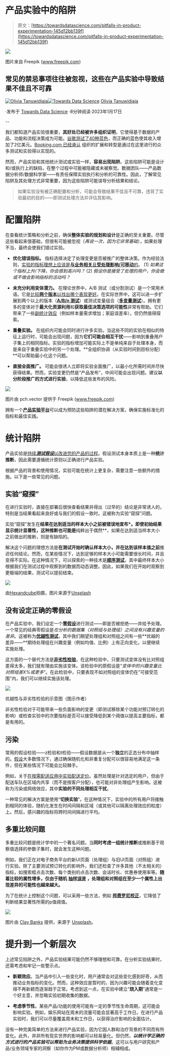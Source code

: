# 产品实验中的陷阱

> 原文：[https://towardsdatascience.com/pitfalls-in-product-experimentation-145d12bb139f](https://towardsdatascience.com/pitfalls-in-product-experimentation-145d12bb139f)

![](../Images/69c395fd20f7e52c33a86110cf56307b.png)

图片来自 Freepik (www.freepik.com)

## 常见的禁忌事项往往被忽视，这些在产品实验中导致结果不佳且不可靠

[](https://tanuwidjajaolivia.medium.com/?source=post_page-----145d12bb139f--------------------------------)[![Olivia Tanuwidjaja](../Images/52a56de28da9b782b57f1c3928655cfb.png)](https://tanuwidjajaolivia.medium.com/?source=post_page-----145d12bb139f--------------------------------)[](https://towardsdatascience.com/?source=post_page-----145d12bb139f--------------------------------)[![Towards Data Science](../Images/a6ff2676ffcc0c7aad8aaf1d79379785.png)](https://towardsdatascience.com/?source=post_page-----145d12bb139f--------------------------------) [Olivia Tanuwidjaja](https://tanuwidjajaolivia.medium.com/?source=post_page-----145d12bb139f--------------------------------)

·发布于 [Towards Data Science](https://towardsdatascience.com/?source=post_page-----145d12bb139f--------------------------------) ·8分钟阅读·2023年1月17日

--

我们都知道产品实验很重要，**其好处已经被许多组织证明**，它使得基于数据的产品、功能和流程决策成为可能。[谷歌测试了40种蓝色](https://bambrick.com.au/blog/google-increased-revenue-200-million-just-finding-perfect-shade-blue/)，而正确的蓝色使其收入增加了2亿美元。[Booking.com 已经承认](https://hbr.org/2020/03/building-a-culture-of-experimentation) 组织的扩展和转型是通过在这里进行的众多测试和实验得以实现的。

然而，产品实验和其他统计测试或实验一样，**容易出现陷阱**。这些陷阱可能是设计和/或执行上的缺陷，在整个过程中可能被隐藏或未被察觉。数据团队——产品数据分析师/数据科学家——有责任保障实验执行和分析的可靠性。因此，了解常见陷阱及其处理方式非常重要，因为这些陷阱可能误导分析结果和结论。

> 如果实验没有被正确配置和分析，可能会导致结果不佳且不可靠，违背了实验最初的目的——即测试处理方法并评估其影响。

# 配置陷阱

在查看统计策略和分析之前，确保**整体实验的规划和设计**是正确的至关重要。尽管这些看起来很基础，但很有可能被忽视（*再说一次，因为它非常基础*），如果处理不当，最终会使我们错过实验。

+   **优化错误指标。** 指标选择决定了处理变更是否被推广的整体决策。作为经验法则，[实验的指标理想上应该是**与业务相关**且**受处理影响/可移动**的](https://medium.com/geekculture/selecting-the-right-metrics-to-be-tracked-5a427b94b725)。 (1) *如果这个指标上升/下降，你会感到高兴吗？* (2) *假设你是接受了处理的用户，你会做或不做会影响指标的活动吗？*

+   **未充分利用变体潜力。** 在理论世界中，A/B 测试（或分割测试）是一个常用术语。它是[比较**两个版本**以找出哪个表现更好](https://hbr.org/2017/06/a-refresher-on-ab-testing)。在实际世界中，这可以进一步扩展到两个以上的版本（[**A/B/n 测试**](https://www.optimizely.com/optimization-glossary/abn-testing/)）或测试变量组合（[**多变量测试**](https://www.optimizely.com/optimization-glossary/multivariate-testing/)）。拥有更多的变体对于**最大化资源利用**和**获取最佳决策选项的可能性**非常有帮助。它们带来了一些[副统计效应](/a-practical-guide-to-product-experimentation-f9a6252c0e9e)（例如样本量需求增加；家庭误差率），但仍然值得探索。

+   **重叠实验。** 在组织内可能会同时进行许多实验。当这些不同的实验在相似的特征上运行时，可能会出现问题，因为**它们可能会相互干扰**——影响到重叠用户子集上的相同指标。实验的指标增加可能实际上不是单纯来自于处理本身，而是来自于重叠实验中的另一个处理。**全组织协调（从实验时间到目标分配）**可以帮助最小化这个问题。

+   **直接全面推广。** 可能会很诱人立即将实验全面推广，以最小化所需时间并尽快获得结果。然而，实验变更仍然是“产品发布”，中间可能会出现问题。建议**以分阶段推广的方式进行实验**，以降低这些发布的风险。

![](../Images/c429368f7fb0b25fcd5ff0b3aff3f6b2.png)

图片由 pch.vector 提供于 Freepik (www.freepik.com)

拥有一个[**产品实验平台**](https://engineering.atspotify.com/2020/10/spotifys-new-experimentation-platform-part-1/)可以成为预防这些陷阱的潜在解决方案，确保实施标准化的指标和最佳实践。

# 统计陷阱

产品实验是[持续***测试假设***以改进您的产品的过程](https://www.hotjar.com/product-experimentation/)。假设测试本身本质上是一种**统计推断**，因此需要遵循统计原则以正确进行产品实验。

根据产品的背景和使用情况，实验可能在统计上更复杂，需要注意一些额外的措施。以下是一些常见的问题。

## 实验“窥探”

在进行实验时，直接在部署后很快查看结果并得出（过早的）结论是非常诱人的，特别是当结果看起来良好或与我们的假设一致时。这被称为实验“窥探”问题。

实验“窥探”发生在**结果在达到适当的样本大小之前被错误地宣布*。即使初始结果显示统计显著性，这种推断也可能是**纯粹出于偶然**，如果在达到适当样本大小之前做出的推断，则是有缺陷的。

解决这个问题的理想方法是**在测试开始时确认样本大小，并在达到该样本值之前**推迟任何结论。然而，在某些情况下，达到足够的样本大小可能需要很长时间，并且变得不实际。在这种情况下，可以探索的一种技术是[**顺序测试**](/unlocking-peeking-in-ab-tests-7847b9c2f6bb)，其中最终样本大小根据我们在测试过程中观察到的数据而动态调整。因此，如果我们在开始时观察到更极端的结果，测试可以提前结束。

![](../Images/c990da67fe40299b430a591647d740e5.png)

由[Hexandcube](https://unsplash.com/@hexandcube?utm_source=medium&utm_medium=referral)拍摄，图片来源于[Unsplash](https://unsplash.com/?utm_source=medium&utm_medium=referral)

## 没有设定正确的零假设

在产品实验中，我们设定一个[**零假设**](https://en.wikipedia.org/wiki/Null_hypothesis)进行测试——即是否被拒绝——并给予处理。一个常见的经典零假设是*在分析的数据集（对照组与处理组）之间没有兴趣变量的差异*。这被称为[**优越性测试**](https://www.analytics-toolkit.com/glossary/superiority-test/)，其中我们期望处理组和对照组之间有一些**优越的差异——**期待处理组在兴趣变量（例如均值、比例）上有正向变化，以便继续实施处理。

这方面的一个替代方法是[**非劣性检验**](https://blog.analytics-toolkit.com/2017/case-non-inferiority-designs-ab-testing/)，在这种检验中，只要测试变体没有比对照组差得太多，我们就有理由实施该变体。该检验中的原假设是“*变体中的兴趣变量比对照组差X%或更多*”。在此检验中，只要表现不如对照组的变体仍在“可接受范围”内，我们可以继续实施该处理。

![](../Images/deffec2475ea5accd4f8115c8a68f81e.png)

优越性与非劣性检验的示意图（图示作者）

非劣性检验对于可能带来一些负面影响的变更（即测试移除某个功能对预订转化的影响）或检查实验中的次要指标是否可以接受降低到某个阈值以提高主要指标，都是有用的。

## 污染

常用的假设检验——z检验和t检验——假设数据是从一个**独立**的正态分布中抽样的。[假设](https://www.mathworks.com/help/stats/hypothesis-test-assumptions.html)大多数情况下，通过确保随机化和非重复分配可以很容易地满足这一条件，但在某些情况下可能会比较棘手。

例如，关于[在按需配送应用中实验配送定价](https://medium.com/@DoorDash/switchback-tests-and-randomized-experimentation-under-network-effects-at-doordash-f1d938ab7c2a)。虽然处理是针对选定的用户，但由于配送车队在区域内共享（而不是按客户分配），也可能对非处理组产生影响。这被称为污染或网络效应，其中**实验的不同处理相互干扰**。

一种常见的解决方案是使用“**切换实验**”。在这种情况下，实验中的所有用户将接触到相同的体验，随机化发生在时间间隔和区域（或其他可以隔离处理效应的粒度）上。然后，感兴趣的指标将跨时间间隔进行平均。

## 多重比较问题

多重比较问题是统计学中的一个著名问题。当**同时考虑一组统计推断**或推断基于观察值选择的参数子集时，就会发生这种问题。

例如，我们正在对电子商务平台的新UI页面（处理组）与旧UI页面（对照组）进行实验。除了主要测试预订转化的影响外，我们还检查了许多其他（不太相关的）指标，如搜索框点击次数、每个类别的点击次数、会话时长、优惠券使用率等。**随着比较的属性增多，仅由于随机** [**抽样误差**](https://en.wikipedia.org/wiki/Sampling_error) **，处理组和对照组在至少一个属性上出现差异的可能性也越来越大。**

为了在统计上控制这个问题，可以采用一些方法，例如 [**邦费罗尼校正**](https://en.wikipedia.org/wiki/Bonferroni_correction)，它降低了判断结果显著性所需的p值阈值。

![](../Images/df9a83e8e6979f626cb504dec527e030.png)

图片由 [Clay Banks](https://unsplash.com/@claybanks?utm_source=medium&utm_medium=referral) 提供，来源于 [Unsplash](https://unsplash.com/?utm_source=medium&utm_medium=referral)。

# 提升到一个新层次

上述常见陷阱之外，产品实验结果可能仍然不够理想和可靠。在分析实验结果时，还需考虑和牢记一些警示点。

+   **新颖效应**。当产品中引入一些变化时，用户通常会对这些变化感到好奇，从而推动业务指标的变化。然而，这种效应是暂时的，因为兴趣可能会随着变化变得不再新颖而逐渐趋于正常。考虑到这一点，在实验中建立“**烧入期**”通常是一个好主意，并忽略实验初期收集的数据。

+   **考虑季节性**。某些产品/功能的使用可能有一定的季节性生命周期，这可能会影响实验。例如，娱乐网站在周末的流量可能会显著高于工作日。在进行产品实验时，我们可以尽量覆盖周末和工作日，以获得治疗影响的全面估计。

没有一种完美简单的方法来进行产品实验，因为它因人群和治疗背景的不同而有所变化。此外，并非所有现实世界的影响都可以轻易量化。但仍然，***以统计学正确的方式进行的产品实验可以帮助为业务决策提供科学依据***。这可以与用户研究和产品/业务领域专家的洞察（如你作为PM或数据分析师）相辅相成。
